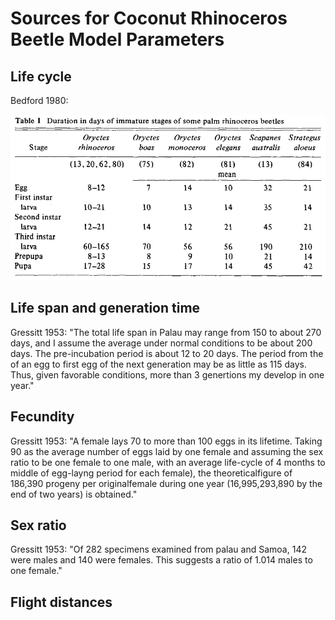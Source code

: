 # Sources for Coconut Rhinoceros Beetle Model Parameters

## Life cycle

Bedford 1980:

![](crb-life-cycle.png)

## Life span and generation time

Gressitt 1953: "The total life span in Palau may range from 150 to about 270 days, and I assume the average under normal conditions to be about 200 days. The pre-incubation period is about 12 to 20 days. The period from the of an egg to first egg of the next generation may be as little as 115 days. Thus, given favorable conditions, more than 3 genertions my develop in one year."

## Fecundity

Gressitt 1953: "A female lays 70 to more than 100 eggs in its lifetime. Taking 90 as the average number of eggs laid by one female and assuming the sex ratio to be one female to one male, with an average life-cycle of 4 months to middle of egg-layng period for each female), the theoreticalfigure of 186,390 progeny per originalfemale during one year (16,995,293,890 by the end of two years) is obtained."

## Sex ratio

Gressitt 1953: "Of 282 specimens examined from palau and Samoa, 142 were males and 140 were females. This suggests a ratio of 1.014 males to one female."

## Flight distances







